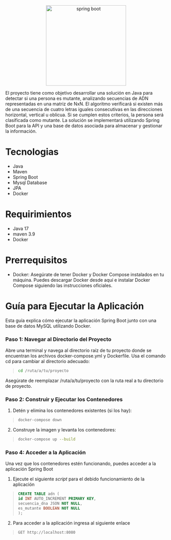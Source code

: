 <div align="center">
    <img src="https://download.logo.wine/logo/Spring_Framework/Spring_Framework-Logo.wine.png" width="250" alt="spring boot" />
</div>

El proyecto tiene como objetivo desarrollar una solución en Java para detectar si una persona es mutante, analizando secuencias de ADN representadas en una matriz de NxN. El algoritmo verificará si existen más de una secuencia de cuatro letras iguales consecutivas en las direcciones horizontal, vertical u oblicua. Si se cumplen estos criterios, la persona será clasificada como mutante. La solución se implementará utilizando Spring Boot para la API y una base de datos asociada para almacenar y gestionar la información.

# Tecnologias
- Java
- Maven
- Spring Boot
- Mysql Database
- JPA
- Docker

# Requirimientos
- Java 17
- maven 3.9
- Docker

# Prerrequisitos

* Docker: Asegúrate de tener Docker y Docker Compose instalados en tu máquina. Puedes descargar Docker desde aquí e instalar Docker Compose siguiendo las instrucciones oficiales.

# Guía para Ejecutar la Aplicación

Esta guía explica cómo ejecutar la aplicación Spring Boot junto con una base de datos MySQL utilizando Docker.

### Paso 1: Navegar al Directorio del Proyecto

Abre una terminal y navega al directorio raíz de tu proyecto donde se encuentran los archivos docker-compose.yml y Dockerfile. Usa el comando cd para cambiar al directorio adecuado:

>```bash
> cd /ruta/a/tu/proyecto
>```

Asegúrate de reemplazar /ruta/a/tu/proyecto con la ruta real a tu directorio de proyecto.

### Paso 2: Construir y Ejecutar los Contenedores

1. Detén y elimina los contenedores existentes (si los hay):

>```bash
> docker-compose down
>```

2. Construye la imagen y levanta los contenedores:

>```bash
> docker-compose up --build
>```

### Paso 4: Acceder a la Aplicación

Una vez que los contenedores estén funcionando, puedes acceder a la aplicación Spring Boot

1. Ejecute el siguiente *script* para el debido funcionamiento de la aplicación
>```sql
> CREATE TABLE adn (
> id INT AUTO_INCREMENT PRIMARY KEY,
> secuencia_dna JSON NOT NULL,
> es_mutante BOOLEAN NOT NULL
>);
>```
>
2. Para acceder a la aplicación ingresa al siguiente enlace 
>```http request
>GET http://localhost:8080
>```
